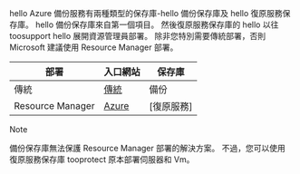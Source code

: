 hello Azure 備份服務有兩種類型的保存庫-hello 備份保存庫及 hello 復原服務保存庫。 hello 備份保存庫來自第一個項目。 然後復原服務保存庫的 hello 以往 toosupport hello 展開資源管理員部署。 除非您特別需要傳統部署，否則 Microsoft 建議使用 Resource Manager 部署。

| **部署** | **入口網站** | **保存庫** |
| --- | --- | --- |
| 傳統 |[傳統](https://manage.windowsazure.com) |備份 |
| Resource Manager |[Azure](https://portal.azure.com) |[復原服務] |

> [!NOTE]
> 備份保存庫無法保護 Resource Manager 部署的解決方案。 不過，您可以使用 復原服務保存庫 tooprotect 原本部署伺服器和 Vm。  
> 
> 

